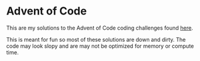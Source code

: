 # Advent of Code

This are my solutions to the Advent of Code coding challenges found [here](https://adventofcode.com/).

This is meant for fun so most of these solutions are down and dirty. The code may look slopy and are may not be optimized for memory or compute time.
